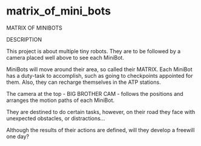 # matrix_of_mini_bots

MATRIX OF MINIBOTS


DESCRIPTION

  This project is about multiple tiny robots. They are to be followed by a camera
placed well above to see each MiniBot.

  MiniBots will move around their area, so called their MATRIX.
  Each MiniBot has a duty-task to accomplish, such as going to checkpoints appointed for them.
  Also, they can recharge themselves in the ATP stations.
  
  The camera at the top - BIG BROTHER CAM - follows the positions and arranges the motion paths of each MiniBot.
  
  They are destined to do certain tasks, however, on their road they face with unexpected obstacles, or distractions...
  
  
  Although the results of their actions are defined, will they develop a freewill one day?
